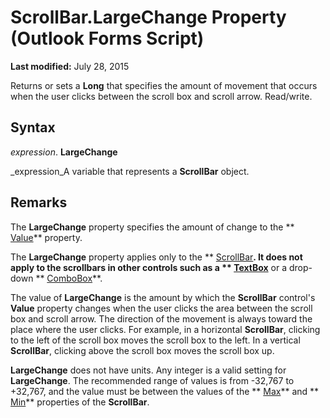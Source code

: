 
# ScrollBar.LargeChange Property (Outlook Forms Script)

 **Last modified:** July 28, 2015

Returns or sets a  **Long** that specifies the amount of movement that occurs when the user clicks between the scroll box and scroll arrow. Read/write.

## Syntax

 _expression_. **LargeChange**

 _expression_A variable that represents a  **ScrollBar** object.


## Remarks

The  **LargeChange** property specifies the amount of change to the ** [Value](816e7e02-166c-e36e-4d0c-3e0af0187fe6.md)** property.

The  **LargeChange** property applies only to the ** [ScrollBar](9e0a0f3d-fb04-2180-3beb-306b09c10c01.md)**. It does not apply to the scrollbars in other controls such as a  ** [TextBox](4a0e4a3d-beca-9f94-7e27-469c4bafe250.md)** or a drop-down ** [ComboBox](31e7c1de-ee4e-b3d9-4579-7fc6b215bad3.md)**.

The value of  **LargeChange** is the amount by which the **ScrollBar** control's **Value** property changes when the user clicks the area between the scroll box and scroll arrow. The direction of the movement is always toward the place where the user clicks. For example, in a horizontal **ScrollBar**, clicking to the left of the scroll box moves the scroll box to the left. In a vertical  **ScrollBar**, clicking above the scroll box moves the scroll box up.

 **LargeChange** does not have units. Any integer is a valid setting for **LargeChange**. The recommended range of values is from -32,767 to +32,767, and the value must be between the values of the  ** [Max](e87f11c7-2e94-2b29-39ba-b2f2121efed6.md)** and ** [Min](ddff3579-3af5-f246-b6b6-679d96908e0c.md)** properties of the **ScrollBar**.


